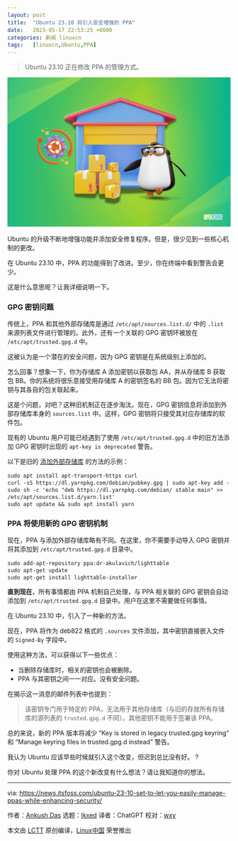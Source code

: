 ```yaml
---
layout: post
title:	"Ubuntu 23.10 将引入安全增强的 PPA"
date:	2023-05-17 22:53:25 +0800 
categories:	新闻 linuxcn 
tags:	[linuxcn,Ubuntu,PPA]
---
```




> 
> Ubuntu 23.10 正在修改 PPA 的管理方式。
> 
> 
> 


![ubuntu 23.10 ppa](/Asserts/Images/album/202305/17/225325kooul270olzblcu4.png)


Ubuntu 的升级不断地增强功能并添加安全修复程序。但是，很少见到一些核心机制的更改。


在 Ubuntu 23.10 中，PPA 的功能得到了改进。至少，你在终端中看到警告会更少。


这是什么意思呢？让我详细说明一下。


### GPG 密钥问题


传统上，PPA 和其他外部存储库是通过 `/etc/apt/sources.list.d/` 中的 `.list` 来源列表文件进行管理的。此外，还有一个关联的 GPG 密钥环被放在 `/etc/apt/trusted.gpg.d` 中。


这被认为是一个潜在的安全问题，因为 GPG 密钥是在系统级别上添加的。


怎么回事？想象一下，你为存储库 A 添加密钥以获取包 AA，并从存储库 B 获取包 BB。你的系统将很乐意接受用存储库 A 的密钥签名的 BB 包。因为它无法将密钥与其各自的包关联起来。


这是个问题，对吧？这种旧机制正在逐步淘汰。现在，GPG 密钥信息将添加到外部存储库本身的 `sources.list` 中。这样，GPG 密钥将只接受其对应存储库的软件包。


现有的 Ubuntu 用户可能已经遇到了使用 `/etc/apt/trusted.gpg.d` 中的旧方法添加 GPG 密钥时出现的 `apt-key is deprecated` 警告。


以下是旧的 [添加外部存储库](https://itsfoss.com/adding-external-repositories-ubuntu/?ref=news.itsfoss.com) 的方法的示例：



```
sudo apt install apt-transport-https curl
curl -sS https://dl.yarnpkg.com/debian/pubkey.gpg | sudo apt-key add -
sudo sh -c 'echo "deb https://dl.yarnpkg.com/debian/ stable main" >> /etc/apt/sources.list.d/yarn.list'
sudo apt update && sudo apt install yarn

```

### PPA 将使用新的 GPG 密钥机制


现在，PPA 与添加外部存储库略有不同。在这里，你不需要手动导入 GPG 密钥并将其添加到 `/etc/apt/trusted.gpg.d` 目录中。



```
sudo add-apt-repository ppa:dr-akulavich/lighttable
sudo apt-get update
sudo apt-get install lighttable-installer

```

**直到现在**，所有事情都由 PPA 机制自己处理，与 PPA 相关联的 GPG 密钥会自动添加到 `/etc/apt/trusted.gpg.d` 目录中。用户在这里不需要做任何事情。


在 Ubuntu 23.10 中，引入了一种新的方法。


现在，PPA 将作为 deb822 格式的 `.sources` 文件添加，其中密钥直接嵌入文件的 `Signed-By` 字段中。


使用这种方法，可以获得以下一些优点：


* 当删除存储库时，相关的密钥也会被删除。
* PPA 与其密钥之间一一对应。没有安全问题。


在揭示这一消息的邮件列表中也提到：



> 
> 该密钥专门用于特定的 PPA，无法用于其他存储库（与旧的存放所有存储库的源列表的 `trusted.gpg.d` 不同）。其他密钥不能用于签署该 PPA。
> 
> 
> 


总的来说，新的 PPA 版本将减少 “Key is stored in legacy trusted.gpg keyring” 和 “Manage keyring files in trusted.gpg.d instead” 警告。


我认为 Ubuntu 应该早些时候就引入这个改变，但迟到总比没有好。 ?


你对 Ubuntu 处理 PPA 的这个新改变有什么想法？请让我知道你的想法。




---


via: <https://news.itsfoss.com/ubuntu-23-10-set-to-let-you-easily-manage-ppas-while-enhancing-security/>


作者：[Ankush Das](https://news.itsfoss.com/author/ankush/) 选题：[lkxed](https://github.com/lkxed/) 译者：ChatGPT 校对：[wxy](https://github.com/wxy)


本文由 [LCTT](https://github.com/LCTT/TranslateProject) 原创编译，[Linux中国](https://linux.cn/) 荣誉推出
